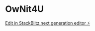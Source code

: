 # OwNit4U

[Edit in StackBlitz next generation editor ⚡️](https://stackblitz.com/~/github.com/Saketh6020/OwNit4U)